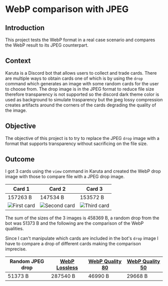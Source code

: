 # WebP comparison with JPEG

## Introduction

This project tests the WebP format in a real case scenario and compares the WebP
result to its JPEG counterpart.

## Context

Karuta is a Discord bot that allows users to collect and trade cards. There are
multiple ways to obtain cards one of which is by using the `drop` command which
generates an image with some random cards for the user to choose from. The drop
image is in the JPEG format to reduce file size therefore transparency is not
supported so the discord dark theme color is used as background to simulate
trasparency but the jpeg lossy compression creates artifacts around the corners
of the cards degrading the quality of the image.

## Objective

The objective of this project is to try to replace the JPEG `drop` image with a
format that supports transparency without sacrificing on the file size.

## Outcome

I got 3 cards using the `view` command in Karuta and created the WebP drop image
with those to compare file with a JPEG drop image.

| Card 1 | Card 2 | Card 3 |
| --- | --- | --- |
| 157263 B | 147534 B | 153572 B |
| ![First card](.github/resources/input1.png) | ![Second card](.github/resources/input2.png) | ![Third card](.github/resources/input3.png) |

The sum of the sizes of the 3 images is 458369 B, a random drop from the bot was
51373 B and the following are the comparison of the WebP qualities.

Since I can't manipulate which cards are included in the bot's `drop` image I
have to compare a drop of different cards making the comparison imprecise.

| Random JPEG drop | [WebP Lossless](.github/resources/output-lossless.webp) | [WebP Quality 80](.github/resources/output-q80.webp) | [WebP Quality 50](.github/resources/output-q50.webp) |
| --- | --- | --- | --- |
| 51373 B | 287540 B | 46990 B | 29668 B |
